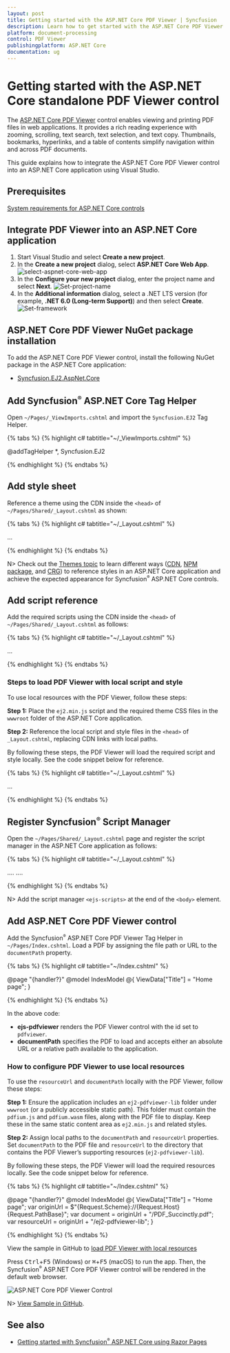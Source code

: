 ```yaml
---
layout: post
title: Getting started with the ASP.NET Core PDF Viewer | Syncfusion
description: Learn how to get started with the ASP.NET Core PDF Viewer control. View, print, search, select text, annotate, and fill forms in PDF files.
platform: document-processing
control: PDF Viewer
publishingplatform: ASP.NET Core
documentation: ug
---
```


# Getting started with the ASP.NET Core standalone PDF Viewer control

The [ASP.NET Core PDF Viewer](https://www.syncfusion.com/pdf-viewer-sdk) control enables viewing and printing PDF files in web applications. It provides a rich reading experience with zooming, scrolling, text search, text selection, and text copy. Thumbnails, bookmarks, hyperlinks, and a table of contents simplify navigation within and across PDF documents.

This guide explains how to integrate the ASP.NET Core PDF Viewer control into an ASP.NET Core application using Visual Studio.

## Prerequisites

[System requirements for ASP.NET Core controls](https://help.syncfusion.com/document-processing/system-requirements)

## Integrate PDF Viewer into an ASP.NET Core application

1. Start Visual Studio and select **Create a new project**.
2. In the **Create a new project** dialog, select **ASP.NET Core Web App**.
![select-aspnet-core-web-app](Core_Images/Select-aspnet-core-project.png)
3. In the **Configure your new project** dialog, enter the project name and select **Next**.
![Set-project-name](Core_Images/Set-project-name.png)
4. In the **Additional information** dialog, select a .NET LTS version (for example, **.NET 6.0 (Long-term Support)**) and then select **Create**.
![Set-framework](Core_Images/additional-info.png)

## ASP.NET Core PDF Viewer NuGet package installation

To add the ASP.NET Core PDF Viewer control, install the following NuGet package in the ASP.NET Core application:

* [Syncfusion.EJ2.AspNet.Core](https://www.nuget.org/packages/Syncfusion.EJ2.AspNet.Core/)

## Add Syncfusion<sup style="font-size:70%">&reg;</sup> ASP.NET Core Tag Helper

Open `~/Pages/_ViewImports.cshtml` and import the `Syncfusion.EJ2` Tag Helper.

{% tabs %}
{% highlight c# tabtitle="~/_ViewImports.cshtml" %}

@addTagHelper *, Syncfusion.EJ2

{% endhighlight %}
{% endtabs %}

## Add style sheet

Reference a theme using the CDN inside the `<head>` of `~/Pages/Shared/_Layout.cshtml` as shown:

{% tabs %}
{% highlight c# tabtitle="~/_Layout.cshtml" %}

<head>
    ...
    <!-- Syncfusion ASP.NET Core controls styles -->
    <link rel="stylesheet" href="https://cdn.syncfusion.com/ej2/{{ site.ej2version }}/fluent.css" />
</head>

{% endhighlight %}
{% endtabs %}

N> Check out the [Themes topic](https://ej2.syncfusion.com/aspnetcore/documentation/appearance/theme) to learn different ways ([CDN](https://ej2.syncfusion.com/aspnetcore/documentation/common/adding-script-references#cdn-reference), [NPM package](https://ej2.syncfusion.com/aspnetcore/documentation/common/adding-script-references#node-package-manager-npm), and [CRG](https://ej2.syncfusion.com/aspnetcore/documentation/common/custom-resource-generator)) to reference styles in an ASP.NET Core application and achieve the expected appearance for Syncfusion<sup style="font-size:70%">&reg;</sup> ASP.NET Core controls.

## Add script reference

Add the required scripts using the CDN inside the `<head>` of `~/Pages/Shared/_Layout.cshtml` as follows:

{% tabs %}
{% highlight c# tabtitle="~/_Layout.cshtml" %}

<head>
    ...
    <!-- Syncfusion ASP.NET Core controls scripts -->
    <script src="https://cdn.syncfusion.com/ej2/{{ site.ej2version }}/dist/ej2.min.js"></script>
</head>

{% endhighlight %}
{% endtabs %}

### Steps to load PDF Viewer with local script and style

To use local resources with the PDF Viewer, follow these steps:

**Step 1:** Place the `ej2.min.js` script and the required theme CSS files in the `wwwroot` folder of the ASP.NET Core application.

**Step 2:** Reference the local script and style files in the `<head>` of `_Layout.cshtml`, replacing CDN links with local paths.

By following these steps, the PDF Viewer will load the required script and style locally. See the code snippet below for reference.

{% tabs %}
{% highlight c# tabtitle="~/_Layout.cshtml" %}

<head>
    ...
    <!-- Syncfusion ASP.NET Core controls styles -->
    <link rel="stylesheet" href="~/material.min.css" />
    <!-- Syncfusion ASP.NET Core controls scripts -->
    <script src="~/ej2.min.js"></script>
</head>

{% endhighlight %}
{% endtabs %}

## Register Syncfusion<sup style="font-size:70%">&reg;</sup> Script Manager

Open the `~/Pages/Shared/_Layout.cshtml` page and register the script manager in the ASP.NET Core application as follows:

{% tabs %}
{% highlight c# tabtitle="~/_Layout.cshtml" %}

<body>
    ....
    ....
    <!-- Syncfusion ASP.NET Core Script Manager -->
    <ejs-scripts></ejs-scripts>
</body>

{% endhighlight %}
{% endtabs %}

N> Add the script manager `<ejs-scripts>` at the end of the `<body>` element.

## Add ASP.NET Core PDF Viewer control

Add the Syncfusion<sup style="font-size:70%">&reg;</sup> ASP.NET Core PDF Viewer Tag Helper in `~/Pages/Index.cshtml`. Load a PDF by assigning the file path or URL to the `documentPath` property.

{% tabs %}
{% highlight c# tabtitle="~/Index.cshtml" %}

@page "{handler?}"
@model IndexModel
@{
    ViewData["Title"] = "Home page";
}

<div class="text-center">
    <ejs-pdfviewer id="pdfviewer" style="height:600px" documentPath="https://cdn.syncfusion.com/content/pdf/pdf-succinctly.pdf">
    </ejs-pdfviewer>
</div>

{% endhighlight %}
{% endtabs %}

In the above code:

- **ejs-pdfviewer** renders the PDF Viewer control with the id set to `pdfviewer`.
- **documentPath** specifies the PDF to load and accepts either an absolute URL or a relative path available to the application.

### How to configure PDF Viewer to use local resources

To use the `resourceUrl` and `documentPath` locally with the PDF Viewer, follow these steps:

**Step 1:** Ensure the application includes an `ej2-pdfviewer-lib` folder under `wwwroot` (or a publicly accessible static path). This folder must contain the `pdfium.js` and `pdfium.wasm` files, along with the PDF file to display. Keep these in the same static content area as `ej2.min.js` and related styles.

**Step 2:** Assign local paths to the `documentPath` and `resourceUrl` properties. Set `documentPath` to the PDF file and `resourceUrl` to the directory that contains the PDF Viewer’s supporting resources (`ej2-pdfviewer-lib`).

By following these steps, the PDF Viewer will load the required resources locally. See the code snippet below for reference.

{% tabs %}
{% highlight c# tabtitle="~/Index.cshtml" %}

@page "{handler?}"
@model IndexModel
@{
    ViewData["Title"] = "Home page";
    var originUrl = $"{Request.Scheme}://{Request.Host}{Request.PathBase}";
    var document = originUrl + "/PDF_Succinctly.pdf";
    var resourceUrl = originUrl + "/ej2-pdfviewer-lib";
}

<div>
    <ejs-pdfviewer id="pdfviewer" style="height:600px" documentPath=@document resourceUrl=@resourceUrl>
    </ejs-pdfviewer>
</div>

{% endhighlight %}
{% endtabs %}

View the sample in GitHub to [load PDF Viewer with local resources](https://github.com/SyncfusionExamples/asp-core-pdf-viewer-examples/tree/master/How%20to/Refer%20resource%20url%20locally)

Press <kbd>Ctrl</kbd>+<kbd>F5</kbd> (Windows) or <kbd>⌘</kbd>+<kbd>F5</kbd> (macOS) to run the app. Then, the Syncfusion<sup style="font-size:70%">&reg;</sup> ASP.NET Core PDF Viewer control will be rendered in the default web browser.

![ASP.NET Core PDF Viewer Control](Core_Images/pdfviewer-control.png)

N> [View Sample in GitHub](https://github.com/SyncfusionExamples/ASP-NET-Core-Getting-Started-Examples/tree/main/PDFViewer/ASP.NET%20Core%20Tag%20Helper%20Examples%20-%20Standalone%20PDF%20Viewer).

## See also

* [Getting started with Syncfusion<sup style="font-size:70%">&reg;</sup> ASP.NET Core using Razor Pages](https://help.syncfusion.com/document-processing/pdf/pdf-viewer/asp-net-core/getting-started/razor-pages)